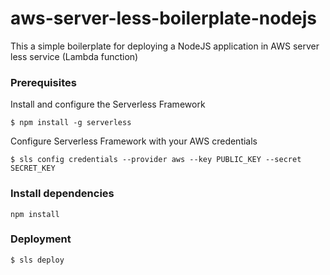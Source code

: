 # aws-server-less-boilerplate-nodejs
This a simple boilerplate for deploying a NodeJS application in AWS server less service (Lambda function)

### Prerequisites
Install and configure the Serverless Framework

```
$ npm install -g serverless
```

Configure Serverless Framework with your AWS credentials

```
$ sls config credentials --provider aws --key PUBLIC_KEY --secret SECRET_KEY
```

### Install dependencies

```
npm install
```
### Deployment

```
$ sls deploy

